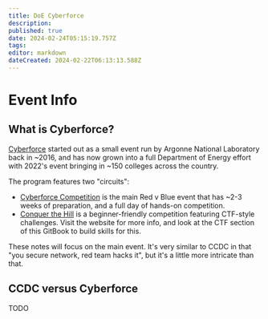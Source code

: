 ```yaml
---
title: DoE Cyberforce
description: 
published: true
date: 2024-02-24T05:15:19.757Z
tags: 
editor: markdown
dateCreated: 2024-02-22T06:13:13.588Z
---
```


# Event Info
## What is Cyberforce?
[Cyberforce](https://cyberforce.energy.gov/) started out as a small event run by Argonne National Laboratory back in ~2016, and has now grown into a full Department of Energy effort with 2022's event bringing in ~150 colleges across the country.

The program features two "circuits":
- [Cyberforce Competition](https://cyberforce.energy.gov/cyberforce-competition/) is the main Red v Blue event that has ~2-3 weeks of preparation, and a full day of hands-on competition.
- [Conquer the Hill](https://cyberforce.energy.gov/conquer-the-hill/) is a beginner-friendly competition featuring CTF-style challenges. Visit the website for more info, and look at the CTF section of this GitBook to build skills for this.

These notes will focus on the main event. It's very similar to CCDC in that "you secure network, red team hacks it", but it's a little more intricate than that.

## CCDC versus Cyberforce
TODO

